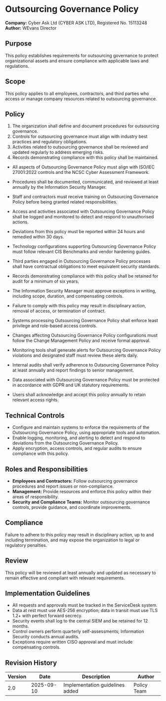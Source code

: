# Outsourcing Governance Policy

**Company:** Cyber Ask Ltd (CYBER ASK LTD), Registered No. 15113248  
**Author:** WEvans Director

## Purpose

This policy establishes requirements for outsourcing governance to protect organizational assets and ensure compliance with applicable laws and regulations.

## Scope

This policy applies to all employees, contractors, and third parties who access or manage company resources related to outsourcing governance.

## Policy
1. The organization shall define and document procedures for outsourcing governance.
2. Controls for outsourcing governance must align with industry best practices and regulatory obligations.
3. Activities related to outsourcing governance shall be reviewed and updated regularly to address emerging risks.
4. Records demonstrating compliance with this policy shall be maintained.

- All aspects of Outsourcing Governance Policy must align with ISO/IEC 27001:2022 controls and the NCSC Cyber Assessment Framework.
- Procedures shall be documented, communicated, and reviewed at least annually by the Information Security Manager.
- Staff and contractors must receive training on Outsourcing Governance Policy before being granted related responsibilities.
- Access and activities associated with Outsourcing Governance Policy shall be logged and monitored to detect and respond to unauthorised actions.
- Deviations from this policy must be reported within 24 hours and remedied within 30 days.
- Technology configurations supporting Outsourcing Governance Policy must follow relevant CIS Benchmarks and vendor hardening guides.
- Third parties engaged in Outsourcing Governance Policy processes shall have contractual obligations to meet equivalent security standards.
- Records demonstrating compliance with this policy shall be retained for audit for a minimum of six years.
- The Information Security Manager must approve exceptions in writing, including scope, duration, and compensating controls.
- Failure to comply with this policy may result in disciplinary action, removal of access, or termination of contract.

- Systems processing Outsourcing Governance Policy shall enforce least privilege and role-based access controls.
- Changes affecting Outsourcing Governance Policy configurations must follow the Change Management Policy and receive formal approval.
- Monitoring tools shall generate alerts for Outsourcing Governance Policy violations and designated staff must review these alerts daily.
- Internal audits shall verify adherence to Outsourcing Governance Policy at least annually and report findings to senior management.
- Data associated with Outsourcing Governance Policy must be protected in accordance with GDPR and UK statutory requirements.
- Users shall acknowledge and accept this policy annually to retain relevant access rights.

## Technical Controls

- Configure and maintain systems to enforce the requirements of the Outsourcing Governance Policy, using appropriate tools and automation.
- Enable logging, monitoring, and alerting to detect and respond to deviations from the Outsourcing Governance Policy.
- Apply encryption, access controls, and regular audits to ensure compliance with this policy.

## Roles and Responsibilities

- **Employees and Contractors:** Follow outsourcing governance procedures and report issues or non-compliance.
- **Management:** Provide resources and enforce this policy within their areas of responsibility.
- **Security and Compliance Teams:** Monitor outsourcing governance controls, provide guidance, and coordinate improvements.

## Compliance

Failure to adhere to this policy may result in disciplinary action, up to and including termination, and may expose the organization to legal or regulatory penalties.

## Review

This policy will be reviewed at least annually and updated as necessary to remain effective and compliant with relevant requirements.

## Implementation Guidelines
- All requests and approvals must be tracked in the ServiceDesk system.
- Data at rest must use AES-256 encryption; data in transit must use TLS 1.2+ with perfect forward secrecy.
- Security events shall log to the central SIEM and be retained for 12 months.
- Control owners perform quarterly self-assessments; Information Security conducts annual audits.
- Exceptions require written CISO approval and must include compensating controls.

## Revision History

| Version | Date | Description | Author |
| ------- | ---------- | ----------------------- | ------ |
| 2.0     | 2025-09-10 | Implementation guidelines added | Policy Team |
